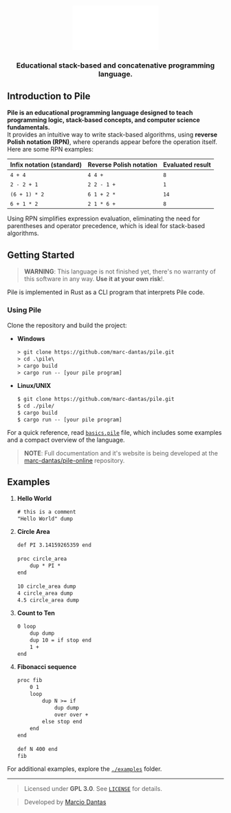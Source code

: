 <p align="center">
    <img width="200" src="./res/logo_text.svg" alt="pile"></img>
</p>
<h3 align="center">Educational stack-based and concatenative programming language.</h3>

## Introduction to Pile
**Pile is an educational programming language designed to teach programming logic, stack-based concepts, and computer science fundamentals.**  
It provides an intuitive way to write stack-based algorithms, using **reverse Polish notation (RPN)**, where operands appear before the operation itself. Here are some RPN examples:

| **Infix notation (standard)** | **Reverse Polish notation** | **Evaluated result** |
| ----------------------------- | --------------------------- | -------------------- |
| `4 + 4`                       | `4 4 +`                     | `8`                  |
| `2 - 2 + 1`                   | `2 2 - 1 +`                 | `1`                  |
| `(6 + 1) * 2`                 | `6 1 + 2 *`                 | `14`                 |
| `6 + 1 * 2`                   | `2 1 * 6 +`                 | `8`                  |

Using RPN simplifies expression evaluation, eliminating the need for parentheses and operator precedence, which is ideal for stack-based algorithms.

## Getting Started
> **WARNING**: This language is not finished yet, there's no warranty of this software in any way. **Use it at your own risk**!.

Pile is implemented in Rust as a CLI program that interprets Pile code.

### Using Pile

Clone the repository and build the project:
- **Windows**
    ```console
    > git clone https://github.com/marc-dantas/pile.git
    > cd .\pile\
    > cargo build
    > cargo run -- [your pile program]
    ```
- **Linux/UNIX**
    ```console
    $ git clone https://github.com/marc-dantas/pile.git
    $ cd ./pile/
    $ cargo build
    $ cargo run -- [your pile program]
    ```

For a quick reference, read [`basics.pile`](./basics.pile) file, which includes some examples and a compact overview of the language.

> **NOTE**: Full documentation and it's website is being developed at the [marc-dantas/pile-online](https://github.com/marc-dantas/pile-online) repository.

## Examples

1. **Hello World**
    ```
    # this is a comment
    "Hello World" dump
    ```
2. **Circle Area**
    ```
    def PI 3.14159265359 end

    proc circle_area
        dup * PI *
    end

    10 circle_area dump
    4 circle_area dump
    4.5 circle_area dump
    ```
3. **Count to Ten**
    ```
    0 loop
        dup dump
        dup 10 = if stop end
        1 +
    end
    ```
4. **Fibonacci sequence**
    ```
    proc fib
        0 1
        loop
            dup N >= if
                dup dump
                over over +
            else stop end
        end
    end

    def N 400 end
    fib
    ```

For additional examples, explore the [`./examples`](./examples) folder.

---

> Licensed under **GPL 3.0**. See [`LICENSE`](./LICENSE) for details.

> Developed by [Marcio Dantas](https://github.com/marc-dantas)
